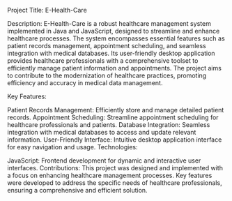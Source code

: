 Project Title: E-Health-Care

Description:
E-Health-Care is a robust healthcare management system implemented in Java and JavaScript, designed to streamline and enhance healthcare processes. The system encompasses essential features such as patient records management, appointment scheduling, and seamless integration with medical databases. Its user-friendly desktop application provides healthcare professionals with a comprehensive toolset to efficiently manage patient information and appointments. The project aims to contribute to the modernization of healthcare practices, promoting efficiency and accuracy in medical data management.

Key Features:

Patient Records Management: Efficiently store and manage detailed patient records.
Appointment Scheduling: Streamline appointment scheduling for healthcare professionals and patients.
Database Integration: Seamless integration with medical databases to access and update relevant information.
User-Friendly Interface: Intuitive desktop application interface for easy navigation and usage.
Technologies:

JavaScript: Frontend development for dynamic and interactive user interfaces.
Contributions:
This project was designed and implemented with a focus on enhancing healthcare management processes. Key features were developed to address the specific needs of healthcare professionals, ensuring a comprehensive and efficient solution.
